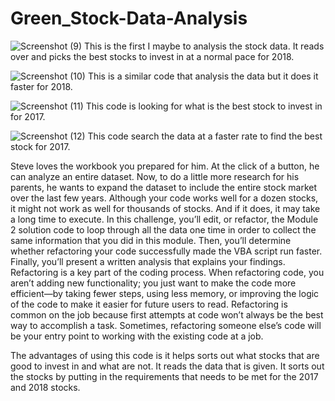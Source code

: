 # Green_Stock-Data-Analysis

![Screenshot (9)](https://github.com/deonjr04/Green_Stock-Data-Analysis/assets/146729697/d3194b57-2f0c-4ffb-9e97-4f59fda2314d)
This is the first I maybe to analysis the stock data. It reads over and picks the best stocks to invest in at a normal pace for 2018.

![Screenshot (10)](https://github.com/deonjr04/Green_Stock-Data-Analysis/assets/146729697/cd6af545-7b97-49b2-85c0-300577164d5e)
This is a similar code that analysis the data but it does it faster for 2018.

![Screenshot (11)](https://github.com/deonjr04/Green_Stock-Data-Analysis/assets/146729697/b2f17825-a629-4905-8f79-d58f46dcb415)
This code is looking for what is the best stock to invest in for 2017.

![Screenshot (12)](https://github.com/deonjr04/Green_Stock-Data-Analysis/assets/146729697/67573695-e496-4dd1-95cf-3f126716df64)
This code search the data at a faster rate to find the best stock for 2017.



Steve loves the workbook you prepared for him. At the click of a button, he can analyze an entire dataset. Now, to do a little more research for his parents, he wants to expand the dataset to include the entire stock market over the last few years. Although your code works well for a dozen stocks, it might not work as well for thousands of stocks. And if it does, it may take a long time to execute.
In this challenge, you’ll edit, or refactor, the Module 2 solution code to loop through all the data one time in order to collect the same information that you did in this module. Then, you’ll determine whether refactoring your code successfully made the VBA script run faster. Finally, you’ll present a written analysis that explains your findings.
Refactoring is a key part of the coding process. When refactoring code, you aren’t adding new functionality; you just want to make the code more efficient—by taking fewer steps, using less memory, or improving the logic of the code to make it easier for future users to read. Refactoring is common on the job because first attempts at code won’t always be the best way to accomplish a task. Sometimes, refactoring someone else’s code will be your entry point to working with the existing code at a job.

The advantages of using this code is it helps sorts out what stocks that are good to invest in and what are not. It reads the data that is given. It sorts out the stocks by putting in the requirements that needs to be met for the 2017 and 2018 stocks. 


